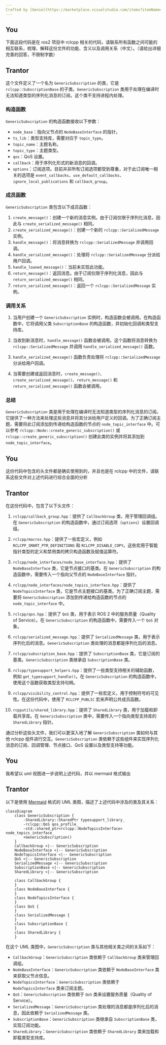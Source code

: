 ```yaml
---
Crafted by [Genie](https://marketplace.visualstudio.com/items?itemName=genieai.chatgpt-vscode)
---
```


## You

下面这段代码是在 ros2 项目中 rclcpp 相关的代码，请联系所有函数之间可能的相互联系，梳理、解释这份文件的功能、含义以及调用关系（中文）。（请给出详细完善的回答，不限制字数）

## Trantor

这个文件定义了一个名为 `GenericSubscription` 的类，它是 `rclcpp::SubscriptionBase` 的子类。`GenericSubscription` 类用于处理在编译时无法知道类型的序列化消息的订阅。这个类不支持进程内处理。

### 构造函数

`GenericSubscription` 的构造函数接收以下参数：

- `node_base`：指向父节点的 `NodeBaseInterface` 的指针。
- `ts_lib`：类型支持库，需要对应于 `topic_type`。
- `topic_name`：主题名称。
- `topic_type`：主题类型。
- `qos`：QoS 设置。
- `callback`：用于序列化形式的新消息的回调。
- `options`：订阅选项。目前并非所有订阅选项都受到尊重，对于此订阅唯一相关的选项是 `event_callbacks`、`use_default_callbacks`、`ignore_local_publications` 和 `callback_group`。

### 成员函数

`GenericSubscription` 类包含以下成员函数：

1. `create_message()`：创建一个新的消息实例。由于订阅仅限于序列化消息，因此与 `create_serialized_message()` 相同。
2. `create_serialized_message()`：创建一个新的 `rclcpp::SerializedMessage` 实例。
3. `handle_message()`：将消息转换为 `rclcpp::SerializedMessage` 并调用回调。
4. `handle_serialized_message()`：处理将 `rclcpp::SerializedMessage` 分派给用户回调。
5. `handle_loaned_message()`：当前未实现此功能。
6. `return_message()`：返回消息。由于订阅仅限于序列化消息，因此与 `return_serialized_message()` 相同。
7. `return_serialized_message()`：返回一个 `rclcpp::SerializedMessage` 实例。

### 调用关系

1. 当用户创建一个 `GenericSubscription` 实例时，构造函数会被调用。在构造函数中，它将调用父类 `SubscriptionBase` 的构造函数，并初始化回调和类型支持库。

2. 当收到新消息时，`handle_message()` 函数会被调用。这个函数将消息转换为 `rclcpp::SerializedMessage` 并调用 `handle_serialized_message()` 函数。

3. `handle_serialized_message()` 函数负责处理将 `rclcpp::SerializedMessage` 分派给用户回调。

4. 当需要创建或返回消息时，`create_message()`、`create_serialized_message()`、`return_message()` 和 `return_serialized_message()` 函数会被调用。

### 总结

`GenericSubscription` 类是用于处理在编译时无法知道类型的序列化消息的订阅。它提供了一种方法来处理这些消息并将其分派给用户定义的回调。为了正确订阅主题，需要将此订阅添加到传递给构造函数的节点的 `node_topic_interface` 中。可以参考 `rclcpp::Node::create_generic_subscription()` 或 `rclcpp::create_generic_subscription()` 创建此类的实例并将其添加到 `node_topic_interface`。

## You

这份代码中包含的头文件都是确实使用到的，并且也是在 rclcpp 中的文件，请联系这些文件对上述代码进行综合全面的分析

## Trantor

在这份代码中，包含了以下头文件：

1. `rclcpp/callback_group.hpp`：提供了 `CallbackGroup` 类，用于管理回调组。在 `GenericSubscription` 的构造函数中，通过订阅选项（`options`）设置回调组。

2. `rclcpp/macros.hpp`：提供了一些宏定义，例如 `RCLCPP_SMART_PTR_DEFINITIONS` 和 `RCLCPP_DISABLE_COPY`。这些宏用于智能指针类型的定义和禁用类的拷贝构造函数及赋值运算符。

3. `rclcpp/node_interfaces/node_base_interface.hpp`：提供了 `NodeBaseInterface` 类，它是节点接口的基类。在 `GenericSubscription` 的构造函数中，需要传入一个指向父节点的 `NodeBaseInterface` 指针。

4. `rclcpp/node_interfaces/node_topics_interface.hpp`：提供了 `NodeTopicsInterface` 类，它是节点主题接口的基类。为了正确订阅主题，需要将 `GenericSubscription` 添加到传递给构造函数的节点的 `node_topic_interface` 中。

5. `rclcpp/qos.hpp`：提供了 `QoS` 类，用于表示 ROS 2 中的服务质量（Quality of Service）。在 `GenericSubscription` 的构造函数中，需要传入一个 `QoS` 对象。

6. `rclcpp/serialized_message.hpp`：提供了 `SerializedMessage` 类，用于表示序列化后的消息。`GenericSubscription` 类处理的消息都是序列化后的消息。

7. `rclcpp/subscription_base.hpp`：提供了 `SubscriptionBase` 类，它是订阅的基类。`GenericSubscription` 类继承自 `SubscriptionBase` 类。

8. `rclcpp/typesupport_helpers.hpp`：提供了一些类型支持相关的辅助函数，例如 `get_typesupport_handle()`。在 `GenericSubscription` 的构造函数中，使用这个函数获取类型支持句柄。

9. `rclcpp/visibility_control.hpp`：提供了一些宏定义，用于控制符号的可见性。在这份代码中，使用了 `RCLCPP_PUBLIC` 宏来声明公共成员函数。

10. `rcpputils/shared_library.hpp`：提供了 `SharedLibrary` 类，用于加载和卸载共享库。在 `GenericSubscription` 类中，需要传入一个指向类型支持库的 `SharedLibrary` 指针。

通过分析这些头文件，我们可以更深入地了解 `GenericSubscription` 类如何与其他 rclcpp 组件进行交互。`GenericSubscription` 类依赖于这些组件来实现序列化消息的订阅、回调管理、节点接口、QoS 设置以及类型支持等功能。

## You

我希望以 uml 视图进一步说明上述代码，并以 mermaid 格式输出

## Trantor

以下是使用 [Mermaid](https://mermaid-js.github.io/mermaid/#/) 格式的 UML 类图，描述了上述代码中涉及的类及其关系：

```mermaid
classDiagram
    class GenericSubscription {
        -SharedLibrary::SharedPtr typesupport_library_
        -rclcpp::QoS qos_profile_
        -std::shared_ptr<rclcpp::NodeTopicsInterface> node_topics_interface_
        +GenericSubscription()
    }
    CallbackGroup <|-- GenericSubscription
    NodeBaseInterface <|-- GenericSubscription
    NodeTopicsInterface <|-- GenericSubscription
    QoS <|-- GenericSubscription
    SerializedMessage <|-- GenericSubscription
    SubscriptionBase <|-- GenericSubscription
    SharedLibrary <|-- GenericSubscription

    class CallbackGroup {
    }
    class NodeBaseInterface {
    }
    class NodeTopicsInterface {
    }
    class QoS {
    }
    class SerializedMessage {
    }
    class SubscriptionBase {
    }
    class SharedLibrary {
    }
```

在这个 UML 类图中，`GenericSubscription` 类与其他相关类之间的关系如下：

- `CallbackGroup`：`GenericSubscription` 类依赖于 `CallbackGroup` 类来管理回调组。
- `NodeBaseInterface`：`GenericSubscription` 类依赖于 `NodeBaseInterface` 类来获取父节点信息。
- `NodeTopicsInterface`：`GenericSubscription` 类依赖于 `NodeTopicsInterface` 类来订阅主题。
- `QoS`：`GenericSubscription` 类依赖于 `QoS` 类来设置服务质量（Quality of Service）。
- `SerializedMessage`：`GenericSubscription` 类处理的消息都是序列化后的消息，因此依赖于 `SerializedMessage` 类。
- `SubscriptionBase`：`GenericSubscription` 类继承自 `SubscriptionBase` 类，实现订阅功能。
- `SharedLibrary`：`GenericSubscription` 类依赖于 `SharedLibrary` 类来加载和卸载类型支持库。

